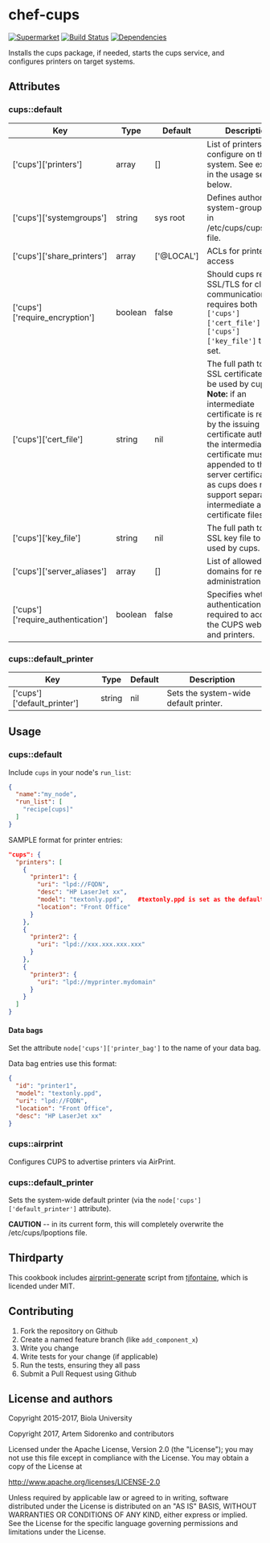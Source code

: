 chef-cups
=========

[![Supermarket](http://img.shields.io/cookbook/v/cups.svg)][1]
[![Build Status](https://travis-ci.org/artem-sidorenko/chef-cups.svg?branch=master)][2]
[![Dependencies](http://img.shields.io/gemnasium/artem-sidorenko/chef-cups.svg)][4]

Installs the cups package, if needed, starts the cups service, and configures printers on target systems.

Attributes
----------

### cups::default

| Key                                | Type    | Default     | Description                                |
| ---------------------------------- | ------- | ----------- | ------------------------------------------ |
| ['cups']['printers']               | array   | []          | List of printers to configure on the system. See example in the usage section below. |
| ['cups']['systemgroups']           | string  | sys root    | Defines authorized system-group users in /etc/cups/cupsd.conf file. |
| ['cups']['share_printers']         | array   | ['@LOCAL']  | ACLs for printer access                    |
| ['cups']['require_encryption']     | boolean | false       | Should cups require SSL/TLS for client communication?  This requires both `['cups']['cert_file']` and `['cups']['key_file']` to be set. |
| ['cups']['cert_file']              | string  | nil         | The full path to the SSL certificate file to be used by cups. **Note:** if an intermediate certificate is required by the issuing certificate authority, the intermediate certificate must be appended to the server certificate file as cups does not support separate intermediate and certificate files. |
| ['cups']['key_file']               | string  | nil         | The full path to the SSL key file to be used by cups. |
| ['cups']['server_aliases']         | array   | []          | List of allowed domains for remote administration |
| ['cups']['require_authentication'] | boolean | false       | Specifies whether authentication is required to access the CUPS website and printers. |

### cups::default_printer

| Key                                | Type    | Default     | Description                                |
| ---------------------------------- | ------- | ----------- | ------------------------------------------ |
| ['cups']['default_printer']        | string  | nil         | Sets the system-wide default printer.      |

Usage
-----

### cups::default

Include `cups` in your node's `run_list`:

```json
{
  "name":"my_node",
  "run_list": [
    "recipe[cups]"
  ]
}
```

SAMPLE format for printer entries:

```json
"cups": {
  "printers": [
    {
      "printer1": {
        "uri": "lpd://FQDN",
        "desc": "HP LaserJet xx",
        "model": "textonly.ppd",    #textonly.ppd is set as the default by the recipe.
        "location": "Front Office"
      }
    },
    {
      "printer2": {
        "uri": "lpd://xxx.xxx.xxx.xxx"
      }
    },
    {
      "printer3": {
        "uri": "lpd://myprinter.mydomain"
      }
    }
  ]
}
```

#### Data bags

Set the attribute `node['cups']['printer_bag']` to the name of your data bag.

Data bag entries use this format:

```json
{
  "id": "printer1",
  "model": "textonly.ppd",
  "uri": "lpd://FQDN",
  "location": "Front Office",
  "desc": "HP LaserJet xx"
}
```

### cups::airprint

Configures CUPS to advertise printers via AirPrint.

### cups::default_printer

Sets the system-wide default printer (via the `node['cups']['default_printer']` attribute).

**CAUTION** -- in its current form, this will completely overwrite the /etc/cups/lpoptions file.

Thirdparty
----------

This cookbook includes [airprint-generate](https://github.com/tjfontaine/airprint-generate/blob/master/airprint-generate.py) script from [tjfontaine](https://github.com/tjfontaine), which is licended under MIT.

Contributing
------------

1. Fork the repository on Github
2. Create a named feature branch (like `add_component_x`)
3. Write you change
4. Write tests for your change (if applicable)
5. Run the tests, ensuring they all pass
6. Submit a Pull Request using Github

License and authors
-------------------

 Copyright 2015-2017, Biola University

 Copyright 2017, Artem Sidorenko and contributors

 Licensed under the Apache License, Version 2.0 (the "License");
 you may not use this file except in compliance with the License.
 You may obtain a copy of the License at

 http://www.apache.org/licenses/LICENSE-2.0

 Unless required by applicable law or agreed to in writing, software
 distributed under the License is distributed on an "AS IS" BASIS,
 WITHOUT WARRANTIES OR CONDITIONS OF ANY KIND, either express or implied.
 See the License for the specific language governing permissions and
 limitations under the License.

[1]: https://supermarket.getchef.com/cookbooks/cups
[2]: https://travis-ci.org/artem-sidorenko/chef-cups
[4]: https://gemnasium.com/artem-sidorenko/chef-cups
